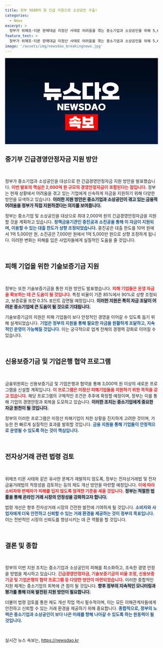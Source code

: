 ```yaml
---
title: 정부 5600억 원 긴급 지원으로 소상공인 구출!
categories:
  - News
excerpt: >
  정부가 위메프·티몬 판매대금 미정산 사태로 어려움을 겪는 중소기업과 소상공인을 위해 5,600억 원 규모의 지원 방안을 발표했습니다. 긴급경영안정자금 2천억 원 포함, 전방위적인 피해 최소화를 위한 대책이 시행됩니다!
feature_text: >
  정부가 위메프·티몬 판매대금 미정산 사태로 어려움을 겪는 중소기업과 소상공인을 위해 5,600억 원 규모의 지원 방안을 발표했습니다. 긴급경영안정자금 2천억 원 포함, 전방위적인 피해 최소화를 위한 대책이 시행됩니다!
image: '/assets/img/newsdao_breakingnews.jpg'
---
```


<p><img src="/assets/img/newsdao_breakingnews.jpg" alt="firstkoreanews 속보" /></p>

<h2 data-ke-size="size26">중기부 긴급경영안정자금 지원 방안</h2>

<p data-ke-size="size16">&nbsp;</p>

<p>정부가 중소기업과 소상공인을 대상으로 한 긴급경영안정자금 지원 방안을 발표했습니다. <b><span style="color: #ee2323;">이번 발표의 핵심은 2,000억 원 규모의 경영안정자금이 포함된다는 점입니다.</span></b> 정부는 현재 상황에서 어려움을 겪고 있는 기업에게 신속하게 자금을 지원하기 위해 다양한 방안을 모색하고 있습니다. <b><span style="background-color: #21538527;">이러한 지원 방안은 중소기업과 소상공인이 겪고 있는 금융적 어려움을 정부가 직접 지원하겠다는 의지를 보여줍니다.</span></b></p>

<p>정부는 중소기업 및 소상공인을 대상으로 최대 2,000억 원의 긴급경영안정자금을 지원할 것을 계획하고 있습니다. <b><span style="color: #1a5490;">정책금융기관인 중진공과 소진공을 통해 이 자금이 지원되며, 이용할 수 있는 대출 한도가 상향 조정되었습니다.</span></b> 중진공은 대출 한도를 10억 원에서 1억 5,000만 원, 소진공은 7,000만 원에서 1억 5,000만 원으로 상향 조정하게 됩니다. 이러한 변화는 피해를 입은 사업자들에게 실질적인 도움을 줄 것입니다.</p>

<p data-ke-size="size16">&nbsp;</p>

<h2 data-ke-size="size26">피해 기업을 위한 기술보증기금 지원</h2>

<p data-ke-size="size16">&nbsp;</p>

<p>정부는 또한 기술보증기금을 통한 지원 방안도 발표했습니다. <b><span style="color: #ee2323;">피해 기업들은 운영 자금을 확보하는 데 큰 도움이 될 것입니다.</span></b> 특정 비율이 기존 85%에서 90%로 상향 조정되고, 보증료율 또한 0.3% 포인트 감면될 예정입니다. <b><span style="background-color: #21538527;">이러한 지원은 특히 자금 조달이 어려운 중소기업에 큰 도움이 될 것으로 기대됩니다.</span></b></p>

<p>기술보증기금의 지원은 피해 기업들이 보다 안정적인 경영을 이어갈 수 있도록 돕기 위해 설계되었습니다. <b><span style="color: #1a5490;">기업은 정부의 지원을 통해 필요한 자금을 원활하게 조달하고, 지속적인 운영이 가능해질 것입니다.</span></b> 이는 궁극적으로 업계 전체의 경쟁력 강화로 이어질 수 있습니다.</p>

<p data-ke-size="size16">&nbsp;</p>

<h2 data-ke-size="size26">신용보증기금 및 기업은행 협약 프로그램</h2>

<p data-ke-size="size16">&nbsp;</p>

<p>금융위원회는 신용보증기금 및 기업은행과 협약을 통해 3,000억 원 이상의 새로운 프로그램을 신설할 계획입니다. <b><span style="color: #ee2323;">이 프로그램은 미정산 피해기업들을 지원하기 위한 목적을 갖고 있습니다.</span></b> 해당 프로그램의 구체적인 조건은 추후에 확정할 예정이며, 정부는 이를 통해 기업의 경영안정과 회복을 도모하고 있습니다. <b><span style="background-color: #21538527;">이러한 조치는 중소기업에게 중요한 자금 원천이 될 것입니다.</span></b></p>

<p>정부의 이러한 프로그램은 미정산 피해기업이 처한 상황을 진지하게 고려한 것이며, 가능한 한 빠르게 실질적인 효과를 발휘할 것입니다. <b><span style="color: #1a5490;">금융 지원을 통해 기업들이 안정적으로 운영될 수 있도록 하는 것이 핵심입니다.</span></b></p>

<p data-ke-size="size16">&nbsp;</p>

<h2 data-ke-size="size26">전자상거래 관련 법령 검토</h2>

<p data-ke-size="size16">&nbsp;</p>

<p>위메프·티몬 사태와 같은 유사한 문제가 재발하지 않도록, 정부는 전자상거래법 및 전자금융거래법의 적정성을 검토하는 등의 제도 개선 방안을 마련할 예정입니다. <b><span style="color: #ee2323;">이에 따라 소비자와 판매자가 피해를 입지 않도록 엄격한 기준을 세울 것입니다.</span></b> <b><span style="background-color: #21538527;">정부는 적절한 법률을 통해 온라인 거래 시장의 안정성을 강화하고자 합니다.</span></b></p>

<p>법령 개선은 향후 전자상거래 시장의 건전한 발전에 기여하게 될 것입니다. <b><span style="color: #1a5490;">소비자와 사업자에게 더욱 안전하고 신뢰할 수 있는 거래 환경을 제공하는 것이 정부의 목표입니다.</span></b> 이는 전반적인 시장의 신뢰도를 향상시키는 데 큰 역활을 할 것입니다.</p>

<p data-ke-size="size16">&nbsp;</p>

<h2 data-ke-size="size26">결론 및 종합</h2>

<p data-ke-size="size16">&nbsp;</p>

<p>정부의 이번 지원 조치는 중소기업과 소상공인의 피해를 최소화하고, 조속한 경영 안정을 방법을 제시하고 있습니다. <b><span style="color: #ee2323;">긴급경영안정자금, 기술보증기금의 비율 조정, 신용보증기금 및 기업은행의 협약 프로그램 등 다양한 방안이 마련되었습니다.</span></b> 이러한 종합적인 지원 체계는 중소기업의 회복에 큰 힘이 될 것입니다. <b><span style="background-color: #21538527;">향후 정부의 지속적인 모니터링과 평가를 통해 더욱 발전된 지원 방안이 필요합니다.</span></b></p>

<p>더불어 법령 검토를 통한 제도 개선 작업 역시 필수적이며, 이는 모든 이해관계자들에게 안전하고 신뢰할 수 있는 거래 환경을 제공하기 위해 중요합니다. <b><span style="color: #1a5490;">종합적으로, 정부의 노력은 중소기업과 소상공인이 보다 나은 미래를 향해 나아갈 수 있도록 하는 원동력이 될 것입니다.</span></b></p>

<p data-ke-size="size16">&nbsp;</p>
실시간 뉴스 속보는, <a href="https://newsdao.kr" rel="dofollow">https://newsdao.kr</a>


